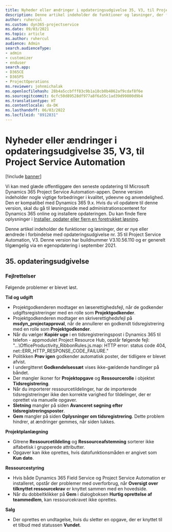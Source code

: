 ```yaml
---
title: Nyheder eller ændringer i opdateringsudgivelse 35, V3, til Project Service Automation
description: Denne artikel indeholder de funktioner og løsninger, der findes i opdateringsudgivelse nr. 35 til Microsoft Dynamics 365 Project Service Automation, V3.
author: ruhercul
ms.custom: dyn365-projectservice
ms.date: 09/03/2021
ms.topic: article
ms.author: ruhercul
audience: Admin
search.audienceType:
- admin
- customizer
- enduser
search.app:
- D365CE
- D365PS
- ProjectOperations
ms.reviewer: johnmichalak
ms.openlocfilehash: 28b4a5ccbfff83c9b1a18cb0b4062af9cdaf8f6e
ms.sourcegitcommit: 6cfc50d89528df977a8f6a55c1ad39d99800d9b4
ms.translationtype: HT
ms.contentlocale: da-DK
ms.lasthandoff: 06/03/2022
ms.locfileid: "8912831"
---
```

# <a name="whats-new-or-changed-in-project-service-automation-update-release-35-v3"></a>Nyheder eller ændringer i opdateringsudgivelse 35, V3, til Project Service Automation

[!include [banner](../includes/psa-now-project-operations.md)]

Vi kan med glæde offentliggøre den seneste opdatering til Microsoft Dynamics 365 Project Service Automation-appen. Denne version indeholder nogle vigtige forbedringer i kvalitet, ydeevne og anvendelighed. Den er kompatibel med Dynamics 365 9.x. Hvis du vil opdatere til denne version, skal du gå til løsningsside med administrationscenteret for Dynamics 365 online og installere opdateringen. Du kan finde flere oplysninger i [Installer, opdater eller fjern en foretrukket løsning](/power-platform/admin/install-remove-preferred-solution).

Denne artikel indeholder de funktioner og løsninger, der er nye eller ændrede i forbindelse med opdateringsudgivelse nr. 35 til Project Service Automation, V3. Denne version har buildnummer V3.10.56.110 og er generelt tilgængelig via en egenopdatering i september 2021.

## <a name="update-release-35"></a>35. opdateringsudgivelse

### <a name="bug-fixes"></a>Fejlrettelser

Følgende problemer er blevet løst.

**Tid og udgift**

- Projektgodkenderen modtager en læserettighedsfejl, når de godkender udgiftsregistreringer med en rolle som **Projektgodkender**.
- Projektgodkenderen modtager en skriverettighedsfejl på **msdyn_projectapproval**, når de annullerer en godkendt tidsregistrering med en rolle som **Projektgodkender**.
- Når du vælger **Kopiér uge** i en tidsregistreringspost i Dynamics 365 til telefon - appmodulet Project Resource Hub, opstår følgende fejl: "...\OfficeProductivity_RibbonRules.js.map: HTTP error: status code 404, net::ERR_HTTP_RESPONSE_CODE_FAILURE."
- Politikken **Prøv igen** godkender automatisk poster, der tidligere er blevet afvist.
- I undergitteret **Godkendelsessæt** vises ikke-gældende handlinger på båndet.
- Der mangler ikoner for **Projektopgave** og **Ressourcerolle** i objektet **Tidsregistrering**.
- Når du importerer ressourcetildelinger, har de importerede tidsregistreringer ikke den korrekte varighed for tildelinger, der er oprettet via manuelle opgaver.
- **Sletning** mangler på siden **Avanceret søgning efter tidsregistreringsposter**.
- **Gem** mangler på siden **Oplysninger om tidsregistrering**. Dette problem hindrer, at ændringer gemmes, når siden lukkes.

**Projektplanlægning**

- Gitrene **Ressourcetildeling** og **Ressourceafstemning** sorterer ikke alfabetisk i grupperede attributter.
- Opgaver kan ikke oprettes, hvis datofunktionsmåden er angivet som **Kun dato**.

**Ressourcestyring**

- Hvis både Dynamics 365 Field Service og Project Service Automation er installeret, opstår der problemer med overforbrug, når **Oversigt over tilknyttet ressourcekrav** er knyttet sammen med en hovedside.
- Når du dobbeltklikker på **Gem** i dialogboksen **Hurtig oprettelse af teammedlem**, kan ressourcekravet ikke oprettes.

**Salg**

- Der oprettes en undtagelse, hvis du sletter en opgave, der er knyttet til et tilbud med statussen **Vundet**.
